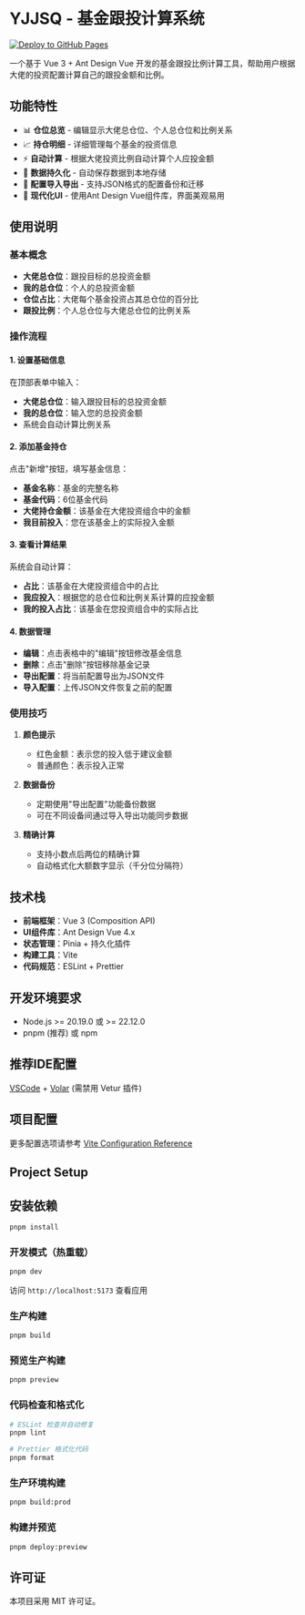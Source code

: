 # YJJSQ - 基金跟投计算系统

[![Deploy to GitHub Pages](https://github.com/CoKoii/YJJSQ/actions/workflows/deploy.yml/badge.svg)](https://github.com/CoKoii/YJJSQ/actions/workflows/deploy.yml)

一个基于 Vue 3 + Ant Design Vue 开发的基金跟投比例计算工具，帮助用户根据大佬的投资配置计算自己的跟投金额和比例。

## 功能特性

- 📊 **仓位总览** - 编辑显示大佬总仓位、个人总仓位和比例关系
- 📈 **持仓明细** - 详细管理每个基金的投资信息
- ⚡ **自动计算** - 根据大佬投资比例自动计算个人应投金额
- 💾 **数据持久化** - 自动保存数据到本地存储
- 📁 **配置导入导出** - 支持JSON格式的配置备份和迁移
- 🎨 **现代化UI** - 使用Ant Design Vue组件库，界面美观易用

## 使用说明

### 基本概念

- **大佬总仓位**：跟投目标的总投资金额
- **我的总仓位**：个人的总投资金额
- **仓位占比**：大佬每个基金投资占其总仓位的百分比
- **跟投比例**：个人总仓位与大佬总仓位的比例关系

### 操作流程

#### 1. 设置基础信息

在顶部表单中输入：

- **大佬总仓位**：输入跟投目标的总投资金额
- **我的总仓位**：输入您的总投资金额
- 系统会自动计算比例关系

#### 2. 添加基金持仓

点击"新增"按钮，填写基金信息：

- **基金名称**：基金的完整名称
- **基金代码**：6位基金代码
- **大佬持仓金额**：该基金在大佬投资组合中的金额
- **我目前投入**：您在该基金上的实际投入金额

#### 3. 查看计算结果

系统会自动计算：

- **占比**：该基金在大佬投资组合中的占比
- **我应投入**：根据您的总仓位和比例关系计算的应投金额
- **我的投入占比**：该基金在您投资组合中的实际占比

#### 4. 数据管理

- **编辑**：点击表格中的"编辑"按钮修改基金信息
- **删除**：点击"删除"按钮移除基金记录
- **导出配置**：将当前配置导出为JSON文件
- **导入配置**：上传JSON文件恢复之前的配置

### 使用技巧

1. **颜色提示**
   - 红色金额：表示您的投入低于建议金额
   - 普通颜色：表示投入正常

2. **数据备份**
   - 定期使用"导出配置"功能备份数据
   - 可在不同设备间通过导入导出功能同步数据

3. **精确计算**
   - 支持小数点后两位的精确计算
   - 自动格式化大额数字显示（千分位分隔符）

## 技术栈

- **前端框架**：Vue 3 (Composition API)
- **UI组件库**：Ant Design Vue 4.x
- **状态管理**：Pinia + 持久化插件
- **构建工具**：Vite
- **代码规范**：ESLint + Prettier

## 开发环境要求

- Node.js >= 20.19.0 或 >= 22.12.0
- pnpm (推荐) 或 npm

## 推荐IDE配置

[VSCode](https://code.visualstudio.com/) + [Volar](https://marketplace.visualstudio.com/items?itemName=Vue.volar) (需禁用 Vetur 插件)

## 项目配置

更多配置选项请参考 [Vite Configuration Reference](https://vite.dev/config/)

## Project Setup

## 安装依赖

```sh
pnpm install
```

### 开发模式（热重载）

```sh
pnpm dev
```

访问 `http://localhost:5173` 查看应用

### 生产构建

```sh
pnpm build
```

### 预览生产构建

```sh
pnpm preview
```

### 代码检查和格式化

```sh
# ESLint 检查并自动修复
pnpm lint

# Prettier 格式化代码
pnpm format
```

### 生产环境构建

```sh
pnpm build:prod
```

### 构建并预览

```sh
pnpm deploy:preview
```

## 许可证

本项目采用 MIT 许可证。
